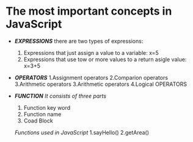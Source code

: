 # The most important concepts in JavaScript

*  ***EXPRESSIONS*** 
   there are two types of expressions:
    1. Expressions that just assign a value to a variable: 
    x=5
    2. Expressions that use tow or more  values to a return asigle value:
    x=3+5
    
* ***OPERATORS***
  1.Assignment operators 
  2.Comparion operators
  3.Arithmetic operators 
  3.Arithmetic operators 
  4.Logical OPERATORS

* ***FUNCTION***
  *It consists of three parts*
  1. Function key word
  2. Function name
  3. Coad Block

  *Functions used in JavaScript*
  1.sayHello()
  2.getArea()
  